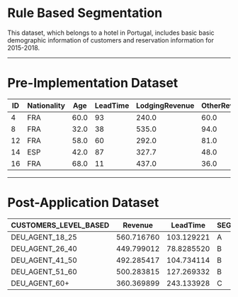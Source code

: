 # Rule Based Segmentation
This dataset, which belongs to a hotel in Portugal, includes basic basic demographic information of customers and reservation information for 2015-2018.

---

# Pre-Implementation Dataset


 ID | Nationality | Age | LeadTime | LodgingRevenue | OtherRevenue | Channel |
--- | --- | --- | --- | --- | --- | --- |
4 | FRA | 60.0 | 93 | 240.0 | 60.0 | Agent |
8 | FRA | 32.0 | 38 | 535.0 | 94.0 | Agent |
12 |FRA | 58.0 | 60 | 292.0 | 81.0 | Agent |
14 | ESP | 42.0 |87 | 327.7 | 48.0 | Direct|
16 | FRA | 68.0 |11 | 437.0 | 36.0 | Agent |

---

# Post-Application Dataset

 CUSTOMERS_LEVEL_BASED | Revenue | LeadTime | SEGMENT |
--- | --- | --- | --- |
DEU_AGENT_18_25 | 560.716760 | 103.129221 | A | 
DEU_AGENT_26_40 | 449.799012 | 78.8285520 | B | 
DEU_AGENT_41_50 | 492.285417 | 104.734114 | B |
DEU_AGENT_51_60 | 500.283815 | 127.269332 | B |
DEU_AGENT_60+   | 360.369899 | 243.133928 | C |




